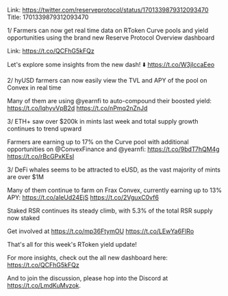 Link:  https://twitter.com/reserveprotocol/status/1701339879312093470
Title: 1701339879312093470

1/ Farmers can now get real time data on RToken Curve pools and yield opportunities using the brand new Reserve Protocol Overview dashboard

Link: https://t.co/QCFhG5kFQz

Let's explore some insights from the new dash! ⬇️ https://t.co/W3jIccaEeo

2/ hyUSD farmers can now easily view the TVL and APY of the pool on Convex in real time

Many of them are using @yearnfi to auto-compound their boosted yield:
https://t.co/lqhyvVpB2d https://t.co/nPmq2nZnJd

3/ ETH+ saw over $200k in mints last week and total supply growth continues to trend upward

Farmers are earning up to 17% on the Curve pool with additional opportunities on @ConvexFinance and @yearnfi: https://t.co/9bdT7hQM4g https://t.co/rBcGPxKEsI

3/ DeFi whales seems to be attracted to eUSD, as the vast majority of mints are over $1M

Many of them continue to farm on Frax Convex, currently earning up to 13% APY: https://t.co/aIeUd24EjS https://t.co/2VguxC0vf6

Staked RSR continues its steady climb, with 5.3% of the total RSR supply now staked

Get involved at https://t.co/mp36FtymOU https://t.co/LEwYa6FlRo

That's all for this week's RToken yield update!

For more insights, check out the all new dashboard here: https://t.co/QCFhG5kFQz

And to join the discussion, please hop into the Discord at https://t.co/LmdKuMvzok.